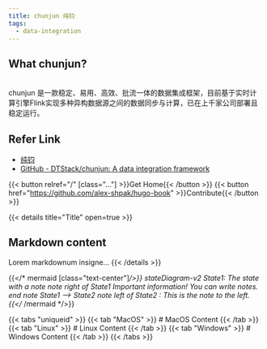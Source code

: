 ```yaml
---
title: chunjun 纯钧
tags:
  - data-integration
---
```


## What chunjun?
\
chunjun 是一款稳定、易用、高效、批流一体的数据集成框架，目前基于实时计算引擎Flink实现多种异构数据源之间的数据同步与计算，已在上千家公司部署且稳定运行。



## Refer Link

- [纯钧](https://dtstack.github.io/chunjun)
- [GitHub - DTStack/chunjun: A data integration framework](https://github.com/DTStack/chunjun)



{{< button relref="/" [class="..."] >}}Get Home{{< /button >}}
{{< button href="https://github.com/alex-shpak/hugo-book" >}}Contribute{{< /button >}}


{{< details title="Title" open=true >}}
## Markdown content
Lorem markdownum insigne...
{{< /details >}}



{{</* mermaid [class="text-center"]*/>}}
stateDiagram-v2
    State1: The state with a note
    note right of State1
        Important information! You can write
        notes.
    end note
    State1 --> State2
    note left of State2 : This is the note to the left.
{{</* /mermaid */>}}


{{< tabs "uniqueid" >}}
{{< tab "MacOS" >}} # MacOS Content {{< /tab >}}
{{< tab "Linux" >}} # Linux Content {{< /tab >}}
{{< tab "Windows" >}} # Windows Content {{< /tab >}}
{{< /tabs >}}
